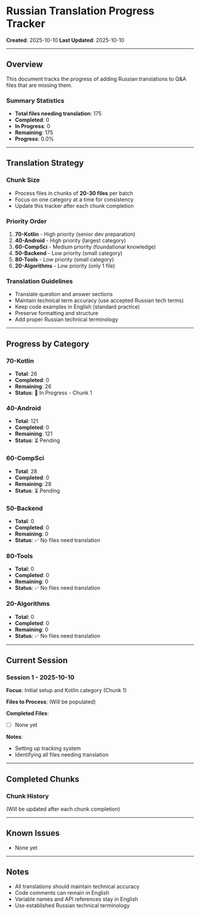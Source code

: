 # Russian Translation Progress Tracker

**Created**: 2025-10-10
**Last Updated**: 2025-10-10

---

## Overview

This document tracks the progress of adding Russian translations to Q&A files that are missing them.

### Summary Statistics

- **Total files needing translation**: 175
- **Completed**: 0
- **In Progress**: 0
- **Remaining**: 175
- **Progress**: 0.0%

---

## Translation Strategy

### Chunk Size
- Process files in chunks of **20-30 files** per batch
- Focus on one category at a time for consistency
- Update this tracker after each chunk completion

### Priority Order
1. **70-Kotlin** - High priority (senior dev preparation)
2. **40-Android** - High priority (largest category)
3. **60-CompSci** - Medium priority (foundational knowledge)
4. **50-Backend** - Low priority (small category)
5. **80-Tools** - Low priority (small category)
6. **20-Algorithms** - Low priority (only 1 file)

### Translation Guidelines
- Translate question and answer sections
- Maintain technical term accuracy (use accepted Russian tech terms)
- Keep code examples in English (standard practice)
- Preserve formatting and structure
- Add proper Russian technical terminology

---

## Progress by Category

### 70-Kotlin
- **Total**: 26
- **Completed**: 0
- **Remaining**: 26
- **Status**: 🔄 In Progress - Chunk 1

### 40-Android
- **Total**: 121
- **Completed**: 0
- **Remaining**: 121
- **Status**: ⏳ Pending

### 60-CompSci
- **Total**: 28
- **Completed**: 0
- **Remaining**: 28
- **Status**: ⏳ Pending

### 50-Backend
- **Total**: 0
- **Completed**: 0
- **Remaining**: 0
- **Status**: ✅ No files need translation

### 80-Tools
- **Total**: 0
- **Completed**: 0
- **Remaining**: 0
- **Status**: ✅ No files need translation

### 20-Algorithms
- **Total**: 0
- **Completed**: 0
- **Remaining**: 0
- **Status**: ✅ No files need translation

---

## Current Session

### Session 1 - 2025-10-10

**Focus**: Initial setup and Kotlin category (Chunk 1)

**Files to Process**: (Will be populated)

**Completed Files**:
- [ ] None yet

**Notes**:
- Setting up tracking system
- Identifying all files needing translation

---

## Completed Chunks

### Chunk History
(Will be updated after each chunk completion)

---

## Known Issues

- None yet

---

## Notes

- All translations should maintain technical accuracy
- Code comments can remain in English
- Variable names and API references stay in English
- Use established Russian technical terminology
